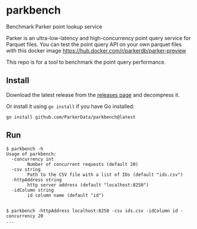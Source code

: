 # parkbench
Benchmark Parker point lookup service

Parker is an ultra-low-latency and high-concurrency point query service for Parquet files.
You can test the point query API on your own parquet files with this docker image https://hub.docker.com/r/parkerdb/parker-preview

This repo is for a tool to benchmark the point query performance.

## Install

Download the latest release from the [releases page](https://github.com/ParkerData/parkbench/releases) and decompress it.

Or install it using `go install` if you have Go installed:
```shell
go install github.com/ParkerData/parkbench@latest
```

## Run

```shell
$ parkbench -h
Usage of parkbench:
  -concurrency int
    	Number of concurrent requests (default 20)
  -csv string
    	Path to the CSV file with a list of IDs (default "ids.csv")
  -httpAddress string
    	http server address (default "localhost:8250")
  -idColumn string
    	id column name (default "id")


$ parkbench -httpAddress localhost:8250 -csv ids.csv -idColumn id -concurrency 20
...

```
